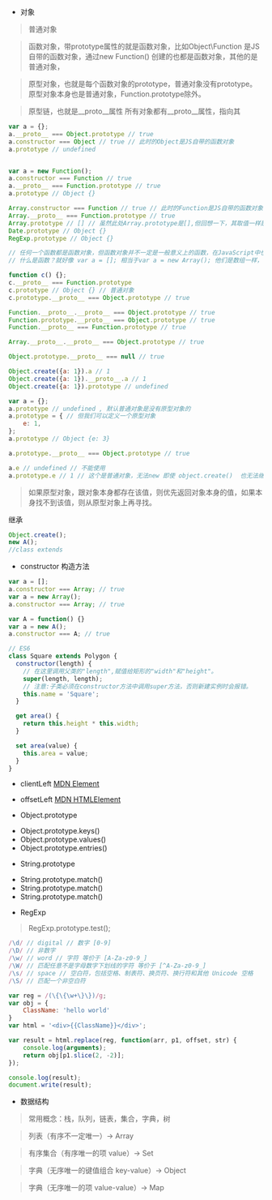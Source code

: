 * 对象

> 普通对象

> 函数对象，带prototype属性的就是函数对象，比如Object\Function 是JS自带的函数对象，通过new Function() 创建的也都是函数对象，其他的是普通对象，

> 原型对象，也就是每个函数对象的prototype，普通对象没有prototype。原型对象本身也是普通对象，Function.prototype除外。

> 原型链，也就是__proto__属性 所有对象都有__proto__属性，指向其

```js
var a = {};
a.__proto__ === Object.prototype // true
a.constructor === Object // true // 此时的Object是JS自带的函数对象
a.prototype // undefined


var a = new Function();
a.constructor === Function // true
a.__proto__ === Function.prototype // true
a.prototype // Object {}

Array.constructor === Function // true // 此时的Function是JS自带的函数对象
Array.__proto__ === Function.prototype // true
Array.prototype // [] // 虽然此处Array.prototype是[],但回想一下，其取值一样是Array.prototype.map / filter / forEach
Date.prototype // Object {}
RegExp.prototype // Object {}

// 任何一个函数都是函数对象，但函数对象并不一定是一般意义上的函数，在JavaScript中也可能是Object，Array，Date..
// 什么是函数？就好像 var a = []; 相当于var a = new Array(); 他们是数组一样， function a() {} 和  var a = new Function(); 一样，他们是函数。我们直接使用的函数，相当与new Function(); 所以他们是有函数对象，也就是有prototype原型，也就是可以作为构造函数，也就是说所有函数都是可以作为构造函数的，只不过是否想要作为构造函数来用，还是普通函数来用，都可以，看用的人的需求了。其实函数还是一样的函数，只不过在js中它同时具备了构造的功能。

function c() {};
c.__proto__ === Function.prototype
c.prototype // Object {} // 普通对象
c.prototype.__proto__ === Object.prototype // true

Function.__proto__.__proto__ === Object.prototype // true
Function.prototype.__proto__ === Object.prototype // true
Function.__proto__ === Function.prototype // true

Array.__proto__.__proto__ === Object.prototype // true

Object.prototype.__proto__ === null // true

Object.create({a: 1}).a // 1 
Object.create({a: 1}).__proto__.a // 1 
Object.create({a: 1}).prototype // undefined

var a = {};
a.prototype // undefined , 默认普通对象是没有原型对象的
a.prototype = { // 但我们可以定义一个原型对象
	e: 1,
};
a.prototype // Object {e: 3}

a.prototype.__proto__ === Object.prototype // true

a.e // undefined // 不能使用
a.prototype.e // 1 // 这个是普通对象，无法new 即使 object.create()  也无法继承过去，但是如果是构造函数，或者函数对象就可以继承下去。

```

> 如果原型对象，跟对象本身都存在该值，则优先返回对象本身的值，如果本身找不到该值，则从原型对象上再寻找。

继承

```js
Object.create();
new A();
//class extends
```

- constructor 构造方法

```js
var a = [];
a.constructor === Array; // true
var a = new Array();
a.constructor === Array; // true

var A = function() {}
var a = new A();
a.constructor === A; // true
```

```js
// ES6
class Square extends Polygon {
  constructor(length) {
    // 在这里调用父类的"length",赋值给矩形的"width"和"height"。
    super(length, length);
    // 注意:子类必须在constructor方法中调用super方法，否则新建实例时会报错。
    this.name = 'Square';
  }

  get area() {
    return this.height * this.width;
  }

  set area(value) {
    this.area = value;
  } 
}

```


* clientLeft [MDN Element](https://developer.mozilla.org/zh-CN/docs/Web/API/Element)

* offsetLeft [MDN HTMLElement](https://developer.mozilla.org/en-US/docs/Web/API/HTMLElement)




* Object.prototype

+ Object.prototype.keys()
+ Object.prototype.values()
+ Object.prototype.entries()

* String.prototype

- String.prototype.match()
- String.prototype.match()
- String.prototype.match()


* RegExp

> RegExp.prototype.test();

```js
/\d/ // digital // 数字 [0-9]
/\D/ // 非数字
/\w/ // word // 字符 等价于 [A-Za-z0-9_]
/\W/ // 匹配任意不是字母数字下划线的字符 等价于 [^A-Za-z0-9_]
/\s/ // space // 空白符，包括空格、制表符、换页符、换行符和其他 Unicode 空格
/\S/ // 匹配一个非空白符

var reg = /(\{\{\w+\}\})/g;
var obj = {
	ClassName: 'hello world'
}
var html = '<div>{{ClassName}}</div>';

var result = html.replace(reg, function(arr, p1, offset, str) {
	console.log(arguments);
    return obj[p1.slice(2, -2)];
});

console.log(result);
document.write(result);
```


* 数据结构

> 常用概念：栈，队列，链表，集合，字典，树

> 列表（有序不一定唯一）-> Array

> 有序集合（有序唯一的项 value）-> Set

> 字典（无序唯一的键值组合 key-value）-> Object

> 字典（无序唯一的项 value-value）-> Map
